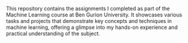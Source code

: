 This repository contains the assignments I completed as part of the Machine Learning course at Ben Gurion University. It showcases various tasks and projects that demonstrate key concepts and techniques in machine learning, offering a glimpse into my hands-on experience and practical understanding of the subject.
